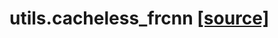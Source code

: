 # utils.cacheless_frcnn [[source]](https://github.com/allenai/allenact/tree/master/utils/cacheless_frcnn.py)

